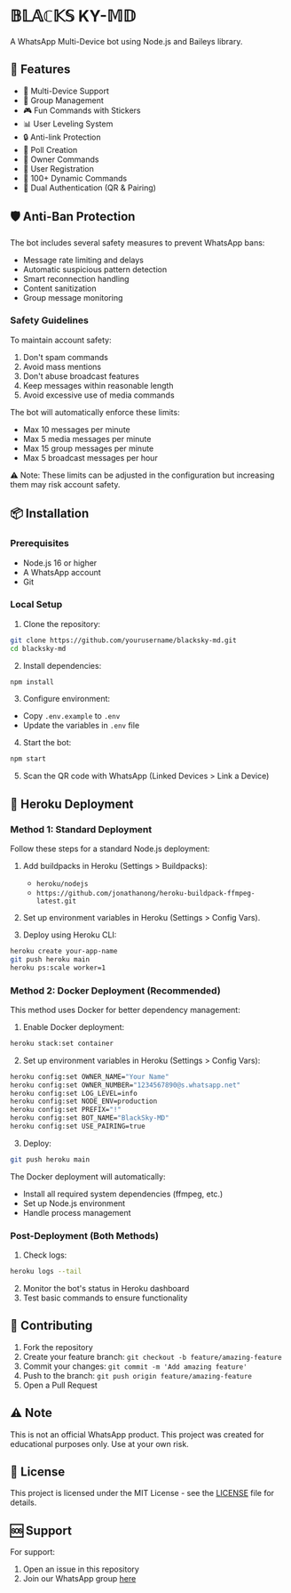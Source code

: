 # 𝔹𝕃𝔸ℂ𝕂𝕊 KY-𝕄𝔻
A WhatsApp Multi-Device bot using Node.js and Baileys library.

## 🚀 Features
- 🌟 Multi-Device Support
- 👥 Group Management
- 🎮 Fun Commands with Stickers
- 📊 User Leveling System
- 🔒 Anti-link Protection
- 🎯 Poll Creation
- 👑 Owner Commands
- 📝 User Registration
- 💫 100+ Dynamic Commands
- 🔐 Dual Authentication (QR & Pairing)

## 🛡️ Anti-Ban Protection
The bot includes several safety measures to prevent WhatsApp bans:

- Message rate limiting and delays
- Automatic suspicious pattern detection
- Smart reconnection handling
- Content sanitization
- Group message monitoring

### Safety Guidelines
To maintain account safety:
1. Don't spam commands
2. Avoid mass mentions
3. Don't abuse broadcast features
4. Keep messages within reasonable length
5. Avoid excessive use of media commands

The bot will automatically enforce these limits:
- Max 10 messages per minute
- Max 5 media messages per minute
- Max 15 group messages per minute
- Max 5 broadcast messages per hour

⚠️ Note: These limits can be adjusted in the configuration but increasing them may risk account safety.


## 📦 Installation

### Prerequisites
- Node.js 16 or higher
- A WhatsApp account
- Git

### Local Setup
1. Clone the repository:
```bash
git clone https://github.com/yourusername/blacksky-md.git
cd blacksky-md
```

2. Install dependencies:
```bash
npm install
```

3. Configure environment:
- Copy `.env.example` to `.env`
- Update the variables in `.env` file

4. Start the bot:
```bash
npm start
```

5. Scan the QR code with WhatsApp (Linked Devices > Link a Device)

## 🚀 Heroku Deployment

### Method 1: Standard Deployment
Follow these steps for a standard Node.js deployment:

1. Add buildpacks in Heroku (Settings > Buildpacks):
   - `heroku/nodejs`
   - `https://github.com/jonathanong/heroku-buildpack-ffmpeg-latest.git`

2. Set up environment variables in Heroku (Settings > Config Vars).

3. Deploy using Heroku CLI:
```bash
heroku create your-app-name
git push heroku main
heroku ps:scale worker=1
```

### Method 2: Docker Deployment (Recommended)
This method uses Docker for better dependency management:

1. Enable Docker deployment:
```bash
heroku stack:set container
```

2. Set up environment variables in Heroku (Settings > Config Vars):
```bash
heroku config:set OWNER_NAME="Your Name"
heroku config:set OWNER_NUMBER="1234567890@s.whatsapp.net"
heroku config:set LOG_LEVEL=info
heroku config:set NODE_ENV=production
heroku config:set PREFIX="!"
heroku config:set BOT_NAME="BlackSky-MD"
heroku config:set USE_PAIRING=true
```

3. Deploy:
```bash
git push heroku main
```

The Docker deployment will automatically:
- Install all required system dependencies (ffmpeg, etc.)
- Set up Node.js environment
- Handle process management

### Post-Deployment (Both Methods)
1. Check logs:
```bash
heroku logs --tail
```

2. Monitor the bot's status in Heroku dashboard
3. Test basic commands to ensure functionality


## 🤝 Contributing
1. Fork the repository
2. Create your feature branch: `git checkout -b feature/amazing-feature`
3. Commit your changes: `git commit -m 'Add amazing feature'`
4. Push to the branch: `git push origin feature/amazing-feature`
5. Open a Pull Request

## ⚠️ Note
This is not an official WhatsApp product. This project was created for educational purposes only. Use at your own risk.

## 📜 License
This project is licensed under the MIT License - see the [LICENSE](LICENSE) file for details.

## 🆘 Support
For support:
1. Open an issue in this repository
2. Join our WhatsApp group [here](https://chat.whatsapp.com/your-group-link)
